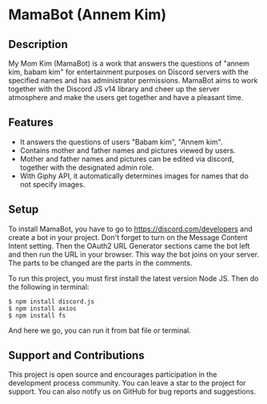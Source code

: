 # MamaBot (Annem Kim)

## Description
My Mom Kim (MamaBot) is a work that answers the questions of "annem kim, babam kim" for entertainment purposes on Discord servers with the specified names and has administrator permissions. MamaBot aims to work together with the Discord JS v14 library and cheer up the server atmosphere and make the users get together and have a pleasant time.

## Features
- It answers the questions of users "Babam kim", "Annem kim".
- Contains mother and father names and pictures viewed by users.
- Mother and father names and pictures can be edited via discord, together with the designated admin role.
- With Giphy API, it automatically determines images for names that do not specify images.

## Setup
To install MamaBot, you have to go to https://discord.com/developers and create a bot in your project. Don't forget to turn on the Message Content Intent setting. Then the OAuth2 URL Generator sections came the bot left and then run the URL in your browser. This way the bot joins on your server.
The parts to be changed are the parts in the comments.

To run this project, you must first install the latest version Node JS. Then do the following in terminal:

```
$ npm install discord.js
$ npm install axios
$ npm install fs
```
And here we go, you can run it from bat file or terminal.

## Support and Contributions
This project is open source and encourages participation in the development process community. You can leave a star to the project for support. You can also notify us on GitHub for bug reports and suggestions.
